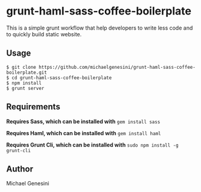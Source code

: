 grunt-haml-sass-coffee-boilerplate
==================================

This is a simple grunt workflow that help developers to write less code and to quickly build static website.

## Usage
```shell
$ git clone https://github.com/michaelgenesini/grunt-haml-sass-coffee-boilerplate.git
$ cd grunt-haml-sass-coffee-boilerplate
$ npm install
$ grunt server
```

## Requirements

**Requires Sass, which can be installed with** `gem install sass`

**Requires Haml, which can be installed with** `gem install haml`

**Requires Grunt Cli, which can be installed with** `sudo npm install -g grunt-cli`

## Author
Michael Genesini
